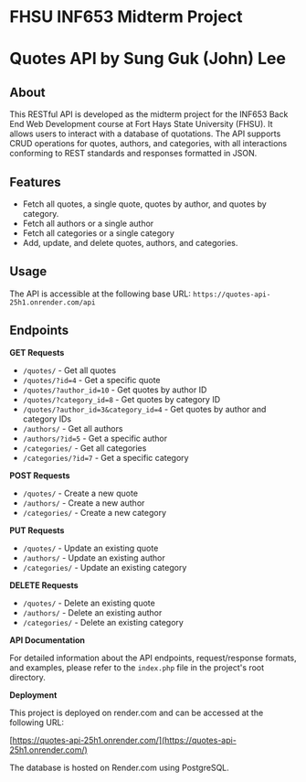 # FHSU INF653 Midterm Project
# Quotes API by Sung Guk (John) Lee

## About

This RESTful API is developed as the midterm project for the INF653 Back End Web Development course at Fort Hays State University (FHSU). It allows users to interact with a database of quotations. The API supports CRUD operations for quotes, authors, and categories, with all interactions conforming to REST standards and responses formatted in JSON.

## Features

- Fetch all quotes, a single quote, quotes by author, and quotes by category.
- Fetch all authors or a single author
- Fetch all categories or a single category
- Add, update, and delete quotes, authors, and categories.

## Usage

The API is accessible at the following base URL: `https://quotes-api-25h1.onrender.com/api`

## Endpoints

**GET Requests**
- `/quotes/` - Get all quotes
- `/quotes/?id=4` - Get a specific quote
- `/quotes/?author_id=10` - Get quotes by author ID
- `/quotes/?category_id=8` - Get quotes by category ID
- `/quotes/?author_id=3&category_id=4` - Get quotes by author and category IDs
- `/authors/` - Get all authors
- `/authors/?id=5` - Get a specific author
- `/categories/` - Get all categories
- `/categories/?id=7` - Get a specific category

**POST Requests**
- `/quotes/` - Create a new quote
- `/authors/` - Create a new author
- `/categories/` - Create a new category

**PUT Requests**
- `/quotes/` - Update an existing quote
- `/authors/` - Update an existing author
- `/categories/` - Update an existing category

**DELETE Requests**
- `/quotes/` - Delete an existing quote
- `/authors/` - Delete an existing author
- `/categories/` - Delete an existing category

**API Documentation**

For detailed information about the API endpoints, request/response formats, and examples, please refer to the `index.php` file in the project's root directory.

**Deployment**

This project is deployed on render.com and can be accessed at the following URL:

[https://quotes-api-25h1.onrender.com/](https://quotes-api-25h1.onrender.com/)

The database is hosted on Render.com using PostgreSQL.